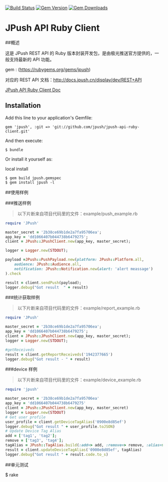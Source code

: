 [![Build Status](https://travis-ci.org/jpush/jpush-api-ruby-client.svg?branch=master)](https://travis-ci.org/jpush/jpush-api-ruby-client)
[![Gem Version](https://badge.fury.io/rb/jpush.svg)](https://rubygems.org/gems/jpush) 
[![Gem Downloads](http://ruby-gem-downloads-badge.herokuapp.com/jpush)](https://rubygems.org/gems/jpush)


# JPush API Ruby Client

##概述

这是 JPush REST API 的 Ruby 版本封装开发包，是由极光推送官方提供的，一般支持最新的 API 功能。

gem : (https://rubygems.org/gems/jpush)

对应的 REST API 文档：<http://docs.jpush.cn/display/dev/REST+API>  

[JPush API Ruby Client Doc](http://www.rdoc.info/github/jpush/jpush-api-ruby-client/master/frames)

## Installation

Add this line to your application's Gemfile:

    gem 'jpush', :git => 'git://github.com/jpush/jpush-api-ruby-client.git'

And then execute:

    $ bundle

Or install it yourself as:


local install

    $ gem build jpush.gemspec
    $ gem install jpush -l


##使用样例

###推送样例

> 以下片断来自项目代码里的文件：example/push_example.rb

```ruby
require 'JPush'

master_secret = '2b38ce69b1de2a7fa95706ea';
app_key = 'dd1066407b044738b6479275';
client = JPush::JPushClient.new(app_key, master_secret);

logger = Logger.new(STDOUT);

payload =JPush::PushPayload.new(platform: JPush::Platform.all,
    audience: JPush::Audience.all,
    notification: JPush::Notification.new(alert: 'alert meassage')
).check

result = client.sendPush(payload);
logger.debug("Got result  " + result)

``` 

###统计获取样例

> 以下片断来自项目代码里的文件：example/report_example.rb

```ruby
require 'JPush'

master_secret = '2b38ce69b1de2a7fa95706ea';
app_key = 'dd1066407b044738b6479275';
client = JPush::JPushClient.new(app_key, master_secret);
logger = Logger.new(STDOUT);

#getReceiveds
result = client.getReportReceiveds('1942377665')
logger.debug("Got result - " + result)
```

###device 样例

> 以下片断来自项目代码里的文件：example/device_example.rb

```ruby
require 'jpush'

master_secret = '2b38ce69b1de2a7fa95706ea'
app_key = 'dd1066407b044738b6479275'
client = JPush::JPushClient.new(app_key, master_secret)
logger = Logger.new(STDOUT)
# Get user profile
user_profile = client.getDeviceTagAlias('0900e8d85ef')
logger.debug("Got result " + user_profile.toJSON)
# Update Device Tag Alias
add = ['tag1', 'tag2'];
remove = ['tag3', 'tag4'];
tagAlias = JPush::TagAlias.build(:add=> add, :remove=> remove, :alias=> 'alias1')
result = client.updateDeviceTagAlias('0900e8d85ef', tagAlias)
logger.debug("Got result " + result.code.to_s)
```

##单元测试 

$ rake

